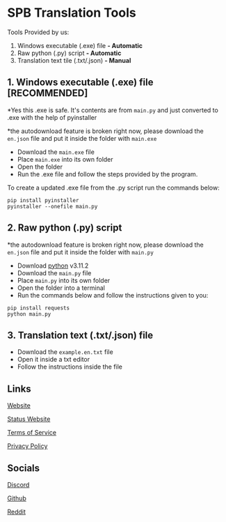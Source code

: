 # SPB Translation Tools

Tools Provided by us:
1. Windows executable (.exe) file **- Automatic**
2. Raw python (.py) script **- Automatic**
3. Translation text tile (.txt/.json) **- Manual**


## 1. Windows executable (.exe) file  [RECOMMENDED]
*Yes this .exe is safe. It's contents are from `main.py` and just converted to .exe with the help of pyinstaller

*the autodownload feature is broken right now, please download the `en.json` file and put it inside the folder with `main.exe`
- Download the `main.exe` file
- Place `main.exe` into its own folder
- Open the folder
- Run the .exe file and follow the steps provided by the program.

To create a updated .exe file from the .py script run the commands below:
```
pip install pyinstaller
pyinstaller --onefile main.py
```

## 2. Raw python (.py) script
*the autodownload feature is broken right now, please download the `en.json` file and put it inside the folder with `main.py`
- Download [python](https://www.python.org/) v3.11.2
- Download the `main.py` file
- Place `main.py` into its own folder
- Open the folder into a terminal
- Run the commands below and follow the instructions given to you:
```
pip install requests
python main.py
```

## 3. Translation text (.txt/.json) file
- Download the `example.en.txt` file
- Open it inside a txt editor
- Follow the instructions inside the file

## Links
[Website](https://spbot.ml)

[Status Website](https://spbot.freshstatus.io)

[Terms of Service](https://spbot.ml/terms.txt)

[Privacy Policy](https://spbot.ml/privacy.txt)

## Socials
[Discord](https://discord.com/invite/YHvfUqVgWS)

[Github](https://github.com/Bobrobot1/Suicide-Prevention-Bot)

[Reddit](https://www.reddit.com/r/SuicidePreventionBot)
